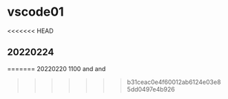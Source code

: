 # vscode01
<<<<<<< HEAD
## 20220224
=======
20220220 1100
and and
>>>>>>> b31ceac0e4f60012ab6124e03e85dd0497e4b926
